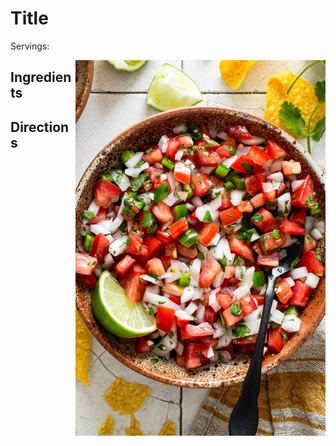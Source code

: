 # Title

Servings:

<img style="float: right;" src="image.jpg" width=400>

## Ingredients

## Directions

